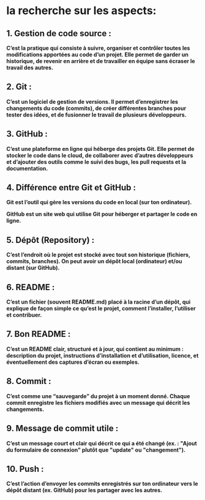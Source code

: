 # **la recherche sur les aspects:**

## **1. Gestion de code source :**

**C’est la pratique qui consiste à suivre, organiser et contrôler toutes les modifications apportées au code d’un projet. Elle permet de garder un historique, de revenir en arrière et de travailler en équipe sans écraser le travail des autres.**

## **2. Git :**

**C’est un logiciel de gestion de versions. Il permet d’enregistrer les changements du code (commits), de créer différentes branches pour tester des idées, et de fusionner le travail de plusieurs développeurs.**

## **3. GitHub :**

**C’est une plateforme en ligne qui héberge des projets Git. Elle permet de stocker le code dans le cloud, de collaborer avec d’autres développeurs et d’ajouter des outils comme le suivi des bugs, les pull requests et la documentation.**

## **4. Différence entre Git et GitHub :**

**Git est l’outil qui gère les versions du code en local (sur ton ordinateur).**

**GitHub est un site web qui utilise Git pour héberger et partager le code en ligne.**

## **5. Dépôt (Repository) :**

**C’est l’endroit où le projet est stocké avec tout son historique (fichiers, commits, branches). On peut avoir un dépôt local (ordinateur) et/ou distant (sur GitHub).**

## **6. README :**

**C’est un fichier (souvent README.md) placé à la racine d’un dépôt, qui explique de façon simple ce qu’est le projet, comment l’installer, l’utiliser et contribuer.**

## **7. Bon README :**

**C’est un README clair, structuré et à jour, qui contient au minimum : description du projet, instructions d’installation et d’utilisation, licence, et éventuellement des captures d’écran ou exemples.**

## **8. Commit :**

**C’est comme une “sauvegarde” du projet à un moment donné. Chaque commit enregistre les fichiers modifiés avec un message qui décrit les changements.**

## **9. Message de commit utile :**

**C’est un message court et clair qui décrit ce qui a été changé (ex. : "Ajout du formulaire de connexion" plutôt que "update" ou "changement").**

## **10. Push :**

**C’est l’action d’envoyer les commits enregistrés sur ton ordinateur vers le dépôt distant (ex. GitHub) pour les partager avec les autres.**

